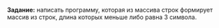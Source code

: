 **Задание:**
написать программу, которая из массива строк формирует массив из строк, длина которых меньше либо равна 3 символа.

